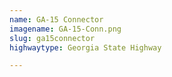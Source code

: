 ```yaml
---
name: GA-15 Connector
imagename: GA-15-Conn.png
slug: ga15connector
highwaytype: Georgia State Highway

---
```

